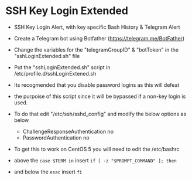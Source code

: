 # SSH Key Login Extended
* SSH Key  Login Alert, with key specific Bash History &amp; Telegram Alert

* Create a Telegram bot using Botfather (https://telegram.me/BotFather)
* Change the variables for the "telegramGroupID" & "botToken" in the "sshLoginExtended.sh" file

* Put the "sshLoginExtended.sh" script in /etc/profile.d/sshLoginExtened.sh

- Its recogmended that you disable password logins as this will defeat
- the purpoise of this script since it will be bypassed if a non-key login is used.
- To do that edit "/etc/ssh/sshd_config" and modify the below options as below
  - ChallengeResponseAuthentication no
  - PasswordAuthentication no

- To get this to work on CentOS 5 you will need to edit the /etc/bashrc
 - above the `case $TERM in` insert `if [ -z "$PROMPT_COMMAND" ]; then`
 - and below the `esac` insert `fi`
